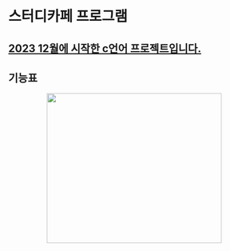 # 스터디카페 프로그램
<u>2023 12월에 시작한 c언어 프로젝트입니다.</u> 
----------------------------------------------


## 기능표
<center><img src="https://github.com/jwgarde/semona---project/assets/113418319/59b678c0-05f8-4284-a86d-dfad1e87fdd0" width="350" height="300"></center>
